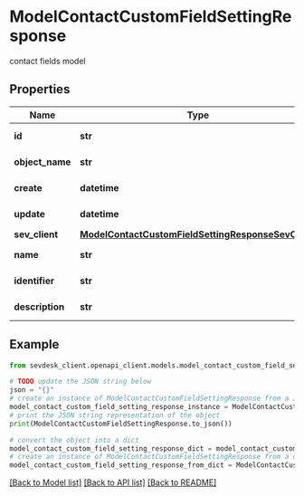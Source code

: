# ModelContactCustomFieldSettingResponse

contact fields model

## Properties

Name | Type | Description | Notes
------------ | ------------- | ------------- | -------------
**id** | **str** | Id of the contact field | [optional] [readonly] 
**object_name** | **str** | Internal object name which is &#39;ContactCustomFieldSetting&#39;. | [optional] [readonly] 
**create** | **datetime** | Date of contact field creation | [optional] [readonly] 
**update** | **datetime** | Date of contact field updated | [optional] [readonly] 
**sev_client** | [**ModelContactCustomFieldSettingResponseSevClient**](ModelContactCustomFieldSettingResponseSevClient.md) |  | [optional] 
**name** | **str** | name of the contact fields | [optional] [readonly] 
**identifier** | **str** | Unique identifier for the contact field | [optional] [readonly] 
**description** | **str** | The description of the contact field | [optional] [readonly] 

## Example

```python
from sevdesk_client.openapi_client.models.model_contact_custom_field_setting_response import ModelContactCustomFieldSettingResponse

# TODO update the JSON string below
json = "{}"
# create an instance of ModelContactCustomFieldSettingResponse from a JSON string
model_contact_custom_field_setting_response_instance = ModelContactCustomFieldSettingResponse.from_json(json)
# print the JSON string representation of the object
print(ModelContactCustomFieldSettingResponse.to_json())

# convert the object into a dict
model_contact_custom_field_setting_response_dict = model_contact_custom_field_setting_response_instance.to_dict()
# create an instance of ModelContactCustomFieldSettingResponse from a dict
model_contact_custom_field_setting_response_from_dict = ModelContactCustomFieldSettingResponse.from_dict(model_contact_custom_field_setting_response_dict)
```
[[Back to Model list]](../README.md#documentation-for-models) [[Back to API list]](../README.md#documentation-for-api-endpoints) [[Back to README]](../README.md)


